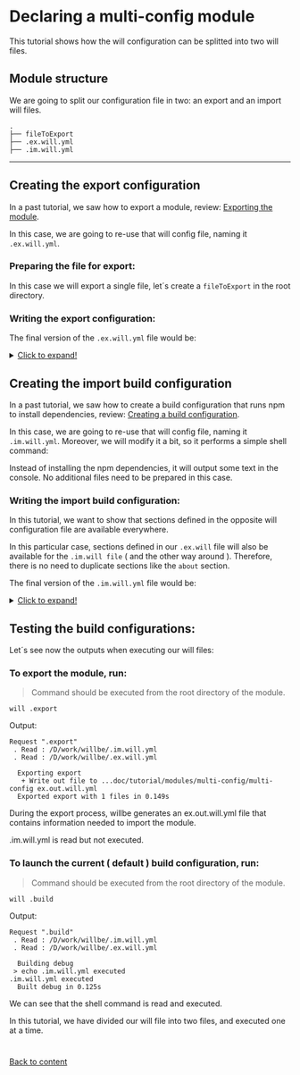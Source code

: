 # Declaring a multi-config module
This tutorial shows how the will configuration can be splitted into two will files.

## Module structure
We are going to split our configuration file in two: an export and an import will files.

```
.
├── fileToExport
├── .ex.will.yml
├── .im.will.yml
```
___

## Creating the export configuration

In a past tutorial, we saw how to export a module, review: [Exporting the module](Exporting.md).

In this case, we are going to re-use that will config file, naming it `.ex.will.yml`.

### Preparing the file for export:

In this case we will export a single file, let´s create a `fileToExport` in the root directory.

### Writing the export configuration:

The final version of the `.ex.will.yml` file would be:

<details>
  <summary><u>Click to expand!</u></summary>

```yaml
about :

  name : multi-config ex
  description : "Multi-config module - export"
  version : 0.0.0

path :
  out : '.'
  fileToExport : './fileToExport'

step  :
  export.single :
      inherit : export
      tar : 0
      export : path::fileToExport

build :
  export :
      criterion :
          default : 1
          export : 1
      steps :
          - export.single
```
</details>


## Creating the import build configuration

In a past tutorial, we saw how to create a build configuration that runs npm to install dependencies, review: [Creating a build configuration](FirstBuild.md).

In this case, we are going to re-use that will config file, naming it `.im.will.yml`. Moreover, we will modify it a bit, so it performs a simple shell command:

Instead of installing the npm dependencies, it will output some text in the console. No additional files need to be prepared in this case.

### Writing the import build configuration:

In this tutorial, we want to show that sections defined in the opposite will configuration file are available everywhere.

In this particular case, sections defined in our `.ex.will` file will also be available for the `.im.will file` ( and the other way around ). Therefore, there is no need to duplicate sections
like the `about` section.

The final version of the `.im.will.yml` file would be:

<details>
  <summary><u>Click to expand!</u></summary>

```yaml

submodule:

step :

  echo :
    currentPath : '.'
    shell : echo .im.will.yml executed

build :

  debug:
    criterion :
      default : 1
    steps :
      - echo
```
</details>

## Testing the build configurations:

  Let´s see now the outputs when executing our will files:

### To export the module, run:

> Command should be executed from the root directory of the module.

```
will .export
```
Output:
```
Request ".export"
 . Read : /D/work/willbe/.im.will.yml
 . Read : /D/work/willbe/.ex.will.yml

  Exporting export
   + Write out file to ...doc/tutorial/modules/multi-config/multi-config ex.out.will.yml
  Exported export with 1 files in 0.149s
```
During the export process, willbe generates an ex.out.will.yml file that contains information needed to import the module.

.im.will.yml is read but not executed.

### To launch the current ( default ) build configuration, run:

> Command should be executed from the root directory of the module.

```
will .build
```

Output:

```
Request ".build"
 . Read : /D/work/willbe/.im.will.yml
 . Read : /D/work/willbe/.ex.will.yml

  Building debug
 > echo .im.will.yml executed
.im.will.yml executed
  Built debug in 0.125s
```

We can see that the shell command is read and executed.

In this tutorial, we have divided our will file into two files, and executed one at a time.

#
[Back to content](../README.md)
